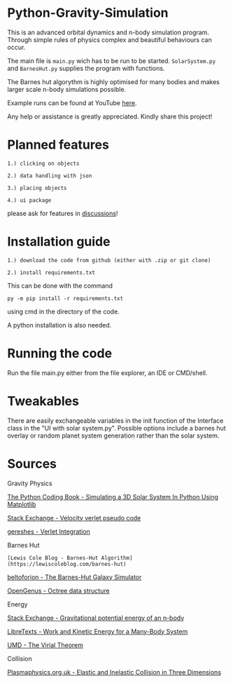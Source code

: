 # Python-Gravity-Simulation

This is an advanced orbital dynamics and n-body simulation program.
Through simple rules of physics complex and beautiful behaviours can occur.

The main file is `main.py` wich has to be run  to be started.
`SolarSystem.py` and `BarnesHut.py` supplies the program with functions.

The Barnes hut algorythm is highly optimised for many bodies and 
makes larger scale n-body simulations possible.

Example runs can be found at YouTube [here](https://youtube.com/@physimdev).

Any help or assistance is greatly appreciated.
Kindly share this project!

# Planned features

    1.) clicking on objects

    2.) data handling with json

    3.) placing objects

    4.) ui package 

please ask for features in [discussions](https://github.com/PhySimdev/Python-Gravity-Simulation/discussions)!

# Installation guide
    1.) download the code from github (either with .zip or git clone)

    2.) install requirements.txt
This can be done with the command 

`py -m pip install -r requirements.txt` 
 
using cmd in the directory of the code.

A python installation is also needed.

# Running the code
Run the file main.py either from the file explorer, an IDE or CMD/shell.

# Tweakables
There are easily exchangeable variables in the init function of the Interface class in the "UI with solar system.py". 
Possible options include a barnes hut overlay or random planet system generation rather than the solar system.

# Sources

Gravity Physics

[The Python Coding Book - Simulating a 3D Solar System In Python Using Matplotlib](https://thepythoncodingbook.com/2021/12/11/simulating-3d-solar-system-python-matplotlib/)

[Stack Exchange - Velocity verlet pseudo code](https://gamedev.stackexchange.com/questions/15708/how-can-i-implement-gravity)

[gereshes - Verlet Integration](https://gereshes.com/2018/07/09/verlet-integration-the-n-body-problem/)

Barnes Hut

    [Lewis Cole Blog - Barnes-Hut Algorithm](https://lewiscoleblog.com/barnes-hut)

[beltoforion - The Barnes-Hut Galaxy Simulator](https://beltoforion.de/en/barnes-hut-galaxy-simulator/)

[OpenGenus - Octree data structure](https://iq.opengenus.org/octree/)

Energy

[Stack Exchange - Gravitational potential energy of an n-body](https://physics.stackexchange.com/questions/578071/gravitational-potential-energy-of-an-n-body)

[LibreTexts - Work and Kinetic Energy for a Many-Body System](https://phys.libretexts.org/Bookshelves/Classical_Mechanics/Variational_Principles_in_Classical_Mechanics_(Cline)/02%3A_Review_of_Newtonian_Mechanics/2.10%3A_Work_and_Kinetic_Energy_for_a_Many-Body_System)

[UMD - The Virial Theorem](https://www.astro.umd.edu/~richard/ASTRO620/QM_chap2.pdf)

Collision

[Plasmaphysics.org.uk - Elastic and Inelastic Collision in Three Dimensions](https://www.plasmaphysics.org.uk/collision3d.htm)



